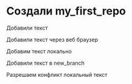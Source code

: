 ﻿# Создали my_first_repo
 
Добавили текст

Добавили текст через веб браузер

Добавим текст локально

Добавили текст в new_branch

Разрешаем конфликт локальный текст
